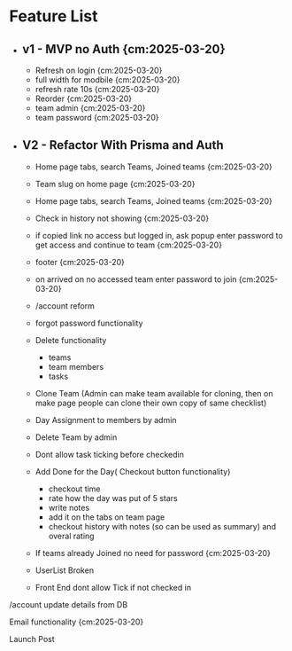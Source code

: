 # Feature List

- ## v1 - MVP no Auth {cm:2025-03-20}

  - Refresh on login {cm:2025-03-20}
  - full width for modbile {cm:2025-03-20}
  - refresh rate 10s {cm:2025-03-20}
  - Reorder {cm:2025-03-20}
  - team admin {cm:2025-03-20}
  - team password {cm:2025-03-20}

- ## V2 - Refactor With Prisma and Auth

  - Home page tabs, search Teams, Joined teams {cm:2025-03-20}
  - Team slug on home page {cm:2025-03-20}
  - Home page tabs, search Teams, Joined teams {cm:2025-03-20}
  - Check in history not showing {cm:2025-03-20}
  - if copied link no access but logged in, ask popup enter password to get access and continue to team {cm:2025-03-20}
  - footer {cm:2025-03-20}
  - on arrived on no accessed team enter password to join {cm:2025-03-20}
  - /account reform
  - forgot password functionality
  - Delete functionality
    - teams
    - team members
    - tasks
  - Clone Team (Admin can make team available for cloning, then on make page people can clone their own copy of same checklist)
  - Day Assignment to members by admin
  - Delete Team by admin
  - Dont allow task ticking before checkedin
  - Add Done for the Day( Checkout button functionality)

    - checkout time
    - rate how the day was put of 5 stars
    - write notes
    - add it on the tabs on team page
    - checkout history with notes (so can be used as summary) and overal rating

  - If teams already Joined no need for password {cm:2025-03-20}
  - UserList Broken
  - Front End dont allow Tick if not checked in

/account update details from DB

Email functionality {cm:2025-03-20}

Launch Post
